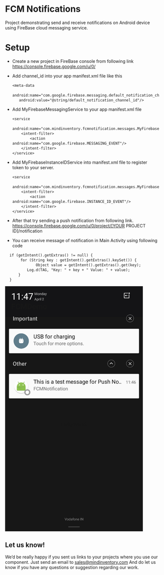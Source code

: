 # FCM Notifications

Project demonstrating send and receive notifications on Android device using FireBase cloud messaging service.


# Setup

* Create a new project in FireBase console from following link 
   https://console.firebase.google.com/u/0/

- Add channel_id into your app manifest.xml file like this 
   ```
   <meta-data
      android:name="com.google.firebase.messaging.default_notification_channel_id"
      android:value="@string/default_notification_channel_id"/>
   ```
            
* Add MyFirebaseMessagingService to your app manifest.xml file
   ```
   <service
       android:name="com.mindinventory.fcmnotification.messages.MyFirebaseMessagingService">
       <intent-filter>
           <action android:name="com.google.firebase.MESSAGING_EVENT"/>
       </intent-filter>
   </service>
   ```
         
 * Add MyFirebaseInstanceIDService into manifest.xml file to register token to your server.
   ```
   <service
       android:name="com.mindinventory.fcmnotification.messages.MyFirebaseInstanceIDService">
       <intent-filter>
           <action android:name="com.google.firebase.INSTANCE_ID_EVENT"/>
       </intent-filter>
   </service>
   ```

* After that try sending a push notification from following link.  
https://console.firebase.google.com/u/0/project/[YOUR PROJECT ID]/notification


* You can receive message of notification in Main Activity using following code
```
  if (getIntent().getExtras() != null) {
       for (String key : getIntent().getExtras().keySet()) {
              Object value = getIntent().getExtras().get(key);
          Log.d(TAG, "Key: " + key + " Value: " + value);
      }
  }
```
 
![Screenshots](/notification_sample.png?raw=true "Notification Panel")

## Let us know!
We’d be really happy if you sent us links to your projects where you use our component. Just send an email to sales@mindinventory.com And do let us know if you have any questions or suggestion regarding our work.